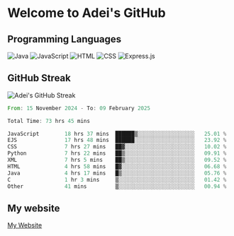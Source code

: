 # Welcome to Adei's GitHub

## Programming Languages
![Java](https://img.shields.io/badge/Java-007396?style=flat-square&logo=java&logoColor=white)
![JavaScript](https://img.shields.io/badge/JavaScript-F7DF1E?style=flat-square&logo=javascript&logoColor=black)
![HTML](https://img.shields.io/badge/HTML-E34F26?style=flat-square&logo=html5&logoColor=white)
![CSS](https://img.shields.io/badge/CSS-1572B6?style=flat-square&logo=css3&logoColor=white)
![Express.js](https://img.shields.io/badge/Express.js-000000?style=flat-square&logo=express&logoColor=white)


## GitHub Streak
![Adei's GitHub Streak](https://github-readme-streak-stats.herokuapp.com/?user=AdeiTamayo&hide_border=true)

<!--START_SECTION:waka-->

```rust
From: 15 November 2024 - To: 09 February 2025

Total Time: 73 hrs 45 mins

JavaScript        18 hrs 37 mins  ██████▒░░░░░░░░░░░░░░░░░░   25.01 %
EJS               17 hrs 48 mins  ██████░░░░░░░░░░░░░░░░░░░   23.92 %
CSS               7 hrs 27 mins   ██▓░░░░░░░░░░░░░░░░░░░░░░   10.02 %
Python            7 hrs 22 mins   ██▒░░░░░░░░░░░░░░░░░░░░░░   09.91 %
XML               7 hrs 5 mins    ██▒░░░░░░░░░░░░░░░░░░░░░░   09.52 %
HTML              4 hrs 58 mins   █▓░░░░░░░░░░░░░░░░░░░░░░░   06.68 %
Java              4 hrs 17 mins   █▒░░░░░░░░░░░░░░░░░░░░░░░   05.76 %
C                 1 hr 3 mins     ▒░░░░░░░░░░░░░░░░░░░░░░░░   01.42 %
Other             41 mins         ▒░░░░░░░░░░░░░░░░░░░░░░░░   00.94 %
```

<!--END_SECTION:waka-->

## My website
[My Website](https://adei.eus)


